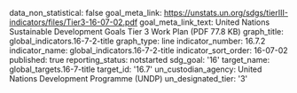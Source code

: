 data_non_statistical: false
goal_meta_link: https://unstats.un.org/sdgs/tierIII-indicators/files/Tier3-16-07-02.pdf
goal_meta_link_text: United Nations Sustainable Development Goals Tier 3 Work Plan
  (PDF 77.8 KB)
graph_title: global_indicators.16-7-2-title
graph_type: line
indicator_number: 16.7.2
indicator_name: global_indicators.16-7-2-title
indicator_sort_order: 16-07-02
published: true
reporting_status: notstarted
sdg_goal: '16'
target_name: global_targets.16-7-title
target_id: '16.7'
un_custodian_agency: United Nations Development Programme (UNDP)
un_designated_tier: '3'
